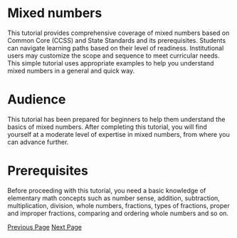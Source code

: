 # Mixed numbers
This tutorial provides comprehensive coverage of mixed numbers based on Common Core (CCSS) and State Standards and its prerequisites. Students can navigate learning paths based on their level of readiness. Institutional users may customize the scope and sequence to meet curricular needs. This simple tutorial uses appropriate examples to help you understand mixed numbers in a general and quick way.

# Audience
This tutorial has been prepared for beginners to help them understand the basics of mixed numbers. After completing this tutorial, you will find yourself at a moderate level of expertise in mixed numbers, from where you can advance further.

# Prerequisites
Before proceeding with this tutorial, you need a basic knowledge of elementary math concepts such as number sense, addition, subtraction, multiplication, division, whole numbers, fractions, types of fractions, proper and improper fractions, comparing and ordering whole numbers and so on.


[Previous Page](../mixed_numbers/index.md) [Next Page](../mixed_numbers/writing_mixed_number_and_an_improper_fraction_for_shaded_region.md) 
